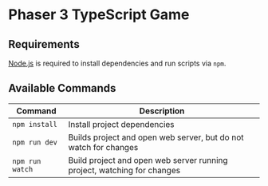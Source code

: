 # Phaser 3 TypeScript Game

## Requirements

[Node.js](https://nodejs.org) is required to install dependencies and run scripts via `npm`.

## Available Commands

| Command | Description |
|---------|-------------|
| `npm install` | Install project dependencies |
| `npm run dev` | Builds project and open web server, but do not watch for changes |
| `npm run watch` | Build project and open web server running project, watching for changes |
